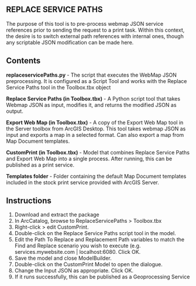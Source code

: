REPLACE SERVICE PATHS
----------------------

The purpose of this tool is to pre-process webmap JSON service references prior to sending the request to a print task. Within this context, the desire is to switch external path references with internal ones, though any scriptable JSON modification can be made here.

Contents
----------------------

**replaceservicePaths.py** - The script that executes the WebMap JSON preprocessing. It is configured as a Script Tool and works with the Replace Service Paths tool in the Toolbox.tbx object

**Replace Service Paths (in Toolbox.tbx)** - A Python script tool that takes Webmap JSON as input, modifies it, and returns the modified JSON as output.

**Export Web Map (in Toolbox.tbx)** - A copy of the Export Web Map tool in the Server toolbox from ArcGIS Desktop. This tool takes webmap JSON as input and exports a map in a selected format. Can also export a map from Map Document templates.

**CustomPrint (in Toolbox.tbx)** - Model that combines Replace Service Paths and Export Web Map into a single process. After running, this can be published as a print service.

**Templates folder** - Folder containing the default Map Document templates included in the stock print service provided with ArcGIS Server.

Instructions
----------------------

1) Download and extract the package
2) In ArcCatalog, browse to ReplaceServicePaths > Toolbox.tbx
3) Right-click > edit CustomPrint.
4) Double-click on the Replace Service Paths script tool in the model.
5) Edit the Path To Replace and Replacement Path variables to match the Find and Replace scenario you wish to execute (e.g. services.mywebsite.com | localhost:6080. Click OK.
6) Save the model and close ModelBuilder.
7) Double-click on the CustomPrint Model to open the dialogue.
8) Change the Input JSON as appropriate. Click OK.
9) If it runs successfully, this can be published as a Geoprocessing Service

